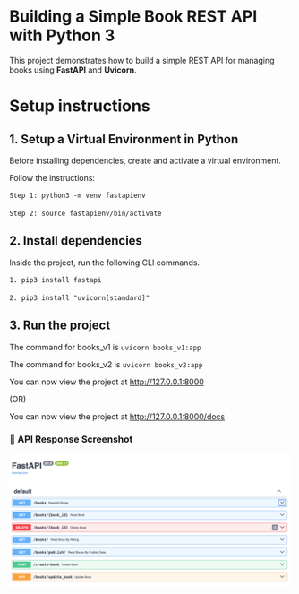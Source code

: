 # Building a Simple Book REST API with Python 3

This project demonstrates how to build a simple REST API for managing books using **FastAPI** and **Uvicorn**.

# Setup instructions

## 1. Setup a Virtual Environment in Python

Before installing dependencies, create and activate a virtual environment.

Follow the instructions:

    Step 1: python3 -m venv fastapienv

    Step 2: source fastapienv/bin/activate

## 2. Install dependencies

Inside the project, run the following CLI commands.

    1. pip3 install fastapi

    2. pip3 install "uvicorn[standard]"

## 3. Run the project

The command for books_v1 is `uvicorn books_v1:app`

The command for books_v2 is `uvicorn books_v2:app`

You can now view the project at http://127.0.0.1:8000 

(OR)

You can now view the project at http://127.0.0.1:8000/docs


### 📸 API Response Screenshot

![API Result](images/book-api-result.png)
